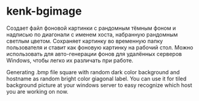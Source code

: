 # kenk-bgimage
Создает файл фоновой картинки с рандомным тёмным фоном и надписью по диагонали с именем хоста, набранную рандомным светлым цветом. 
Сохраняет картинку во временную папку пользователя и ставит как фоновую картинку на рабочий стол.
Можно использовать для авто-генерации фонов для удалённых серверов Windows, чтобы легко их различать при работе.

Generating .bmp file square with random dark color background and hostname as random bright color giagonal label. 
You can use it for tiled background picture at your windows server to easy recognize which host you are working on now.
